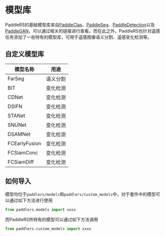 # 模型库

PaddleRS的基础模型库来自[PaddleClas](https://github.com/PaddlePaddle/PaddleClas/blob/release/2.3/docs/zh_CN/algorithm_introduction/ImageNet_models.md)、[PaddleSeg](https://github.com/PaddlePaddle/PaddleSeg/blob/release/2.4/docs/model_zoo_overview_cn.md)、[PaddleDetection](https://github.com/PaddlePaddle/PaddleDetection/blob/release/2.3/README_cn.md#模型库)以及[PaddleGAN](https://github.com/PaddlePaddle/PaddleGAN/blob/develop/README_cn.md#模型库)，可以通过相关的链接进行查看。而在此之外，PaddleRS也针对遥感任务添加了一些特有的模型库，可用于遥感图像语义分割、遥感变化检测等。

## 自定义模型库

| 模型名称        | 用途     |
| --------------- | -------- |
| FarSeg          | 语义分割 |
| BIT             | 变化检测 |
| CDNet           | 变化检测 |
| DSIFN           | 变化检测 |
| STANet          | 变化检测 |
| SNUNet          | 变化检测 |
| DSAMNet         | 变化检测 |
| FCEarlyFusion | 变化检测 |
| FCSiamConc    | 变化检测 |
| FCSiamDiff    | 变化检测 |


## 如何导入

模型均位于`paddlers/models`和`paddlers/custom_models`中，对于套件中的模型可以通过如下方法进行使用

```python
from paddlers.models import xxxx
```

而PaddleRS所特有的模型可以通过如下方法调用

```python
from paddlers.custom_models import xxxx
```

